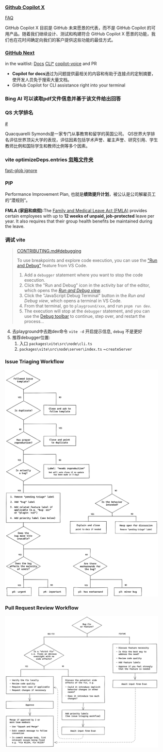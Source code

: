 ### [Github Copilot X](https://github.com/features/preview/copilot-x)

[FAQ](https://tinyurl.com/46cv2f3u)

GitHub Copilot X 目前是 GitHub 未来愿景的代表，而不是 GitHub Copilot 的可用产品。随着我们继续设计、测试和构建符合 GitHub Copilot X 愿景的功能，我们也在花时间确定向我们的客户提供这些功能的最佳方式。

### [GitHub Next](https://githubnext.com/)

in the waitlist: [Docs](https://githubnext.com/projects/copilot-for-docs/) [CLI*](https://githubnext.com/projects/copilot-cli/) [copilot-voice](https://githubnext.com/projects/copilot-voice/) and PR

- **Copilot for docs**通过为问题提供最相关的内容和有助于连接点的定制摘要，使开发人员免于搜索大量文档。
-  GitHub Copilot for CLI assistance right into your terminal



### Bing AI 可以读取pdf文件信息并基于该文件给出回答



### QS 大学排名

[#](https://www.topuniversities.com/university-rankings/world-university-rankings/2023)

Quacquarelli Symonds是一家专门从事教育和留学的英国公司。 QS世界大学排名评估世界顶尖大学的表现，评估因素包括学术声誉、雇主声誉、研究引用、学生教师比例和国际学生和教师比例等多个因素。



### vite optimizeDeps.entries [忽略文件夹](https://tinyurl.com/2ebdjy3c)

[fast-glob ignore](https://github.com/mrmlnc/fast-glob#ignore)



### PIP

Performance Improvement Plan, 也就是**绩效提升计划**，被公认是公司解雇员工的“潜规则”。

**FMLA (家庭和病假)**:The [Family and Medical Leave Act (FMLA)](https://www.dol.gov/agencies/whd/fmla) provides certain employees with up to **12 weeks of unpaid, job-protected** leave per year. It also requires that their group health benefits be maintained during the leave.



### 调试 vite

> [CONTRIBUTING.md#debugging](https://github.com/vitejs/vite/blob/main/CONTRIBUTING.md#debugging)
>
> To use breakpoints and explore code execution, you can use the ["Run and Debug"](https://code.visualstudio.com/docs/editor/debugging) feature from VS Code.
>
> 1. Add a `debugger` statement where you want to stop the code execution.
> 2. Click the "Run and Debug" icon in the activity bar of the editor, which opens the [*Run and Debug view*](https://code.visualstudio.com/docs/editor/debugging#_run-and-debug-view).
> 3. Click the "JavaScript Debug Terminal" button in the *Run and Debug view*, which opens a terminal in VS Code.
> 4. From that terminal, go to `playground/xxx`, and run `pnpm run dev`.
> 5. The execution will stop at the `debugger` statement, and you can use the [Debug toolbar](https://code.visualstudio.com/docs/editor/debugging#_debug-actions) to continue, step over, and restart the process...

4.  去playground中去跑dev命令 `vite -d` 开启提示信息, `debug` 不是更好
5. 推荐debugger位置:
   1. 入口 `packages\vite\src\node\cli.ts` 
   2. `packages\vite\src\node\server\index.ts`  ~`createServer` 



### Issue Triaging Workflow

![img](imgs/issue-workflow.png)

### Pull Request Review Workflow

![img](imgs/pr-workflow.png)
